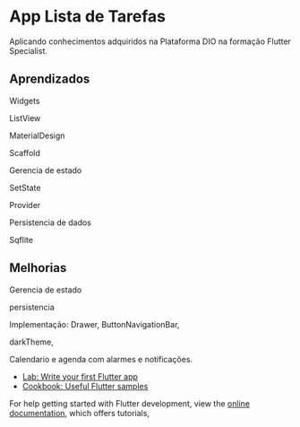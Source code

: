 
# App Lista de Tarefas

Aplicando conhecimentos adquiridos na Plataforma DIO na formação Flutter Specialist.


## Aprendizados

Widgets

ListView

MaterialDesign

Scaffold

Gerencia de estado

SetState

Provider

Persistencia de dados

Sqflite


## Melhorias

Gerencia de estado

persistencia

Implementação: Drawer, ButtonNavigationBar, 

darkTheme, 

Calendario e agenda com alarmes e 
notificações.


- [Lab: Write your first Flutter app](https://docs.flutter.dev/get-started/codelab)
- [Cookbook: Useful Flutter samples](https://docs.flutter.dev/cookbook)

For help getting started with Flutter development, view the
[online documentation](https://docs.flutter.dev/), which offers tutorials,
